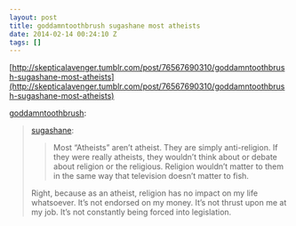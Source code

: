 ```yaml
---
layout: post
title: goddamntoothbrush sugashane most atheists
date: 2014-02-14 00:24:10 Z
tags: []
---
```

[http://skepticalavenger.tumblr.com/post/76567690310/goddamntoothbrush-sugashane-most-atheists](http://skepticalavenger.tumblr.com/post/76567690310/goddamntoothbrush-sugashane-most-atheists)

[goddamntoothbrush](http://goddamntoothbrush.tumblr.com/post/76563996168/sugashane-most-atheists-arent-atheist-they):

> [sugashane](http://sugashane.tumblr.com/post/76517879218/most-atheists-arent-atheist-they-are-simply):
> 
> > Most “Atheists” aren’t atheist. They are simply anti-religion. If they were really atheists, they wouldn’t think about or debate about religion or the religious. Religion wouldn’t matter to them in the same way that television doesn’t matter to fish.
> 
> Right, because as an atheist, religion has no impact on my life whatsoever. It’s not endorsed on my money. It’s not thrust upon me at my job. It’s not constantly being forced into legislation.
